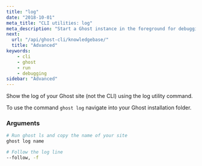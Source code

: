 ```yaml
---
title: "log"
date: "2018-10-01"
meta_title: "CLI utilities: log"
meta_description: "Start a Ghost instance in the foreground for debugging"
next:
  url: "/api/ghost-cli/knowledgebase/"
  title: "Advanced"
keywords:
    - cli
    - ghost
    - run
    - debugging
sidebar: "Advanced"
---
```


Show the log of your Ghost site (not the CLI) using the log utility command.

To use the command `ghost log` navigate into your Ghost installation folder.

### Arguments

```bash
# Run ghost ls and copy the name of your site
ghost log name

# Follow the log line
--follow, -f
```
